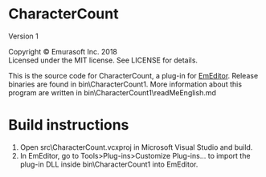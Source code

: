 # CharacterCount
Version 1

Copyright © Emurasoft Inc. 2018<br>
Licensed under the MIT license. See LICENSE for details.

This is the source code for CharacterCount, a plug-in for [EmEditor](https://www.emeditor.com/). Release binaries are found in bin\CharacterCount1. More information about this program are written in bin\CharacterCount1\readMeEnglish.md

# Build instructions
1. Open src\CharacterCount.vcxproj in Microsoft Visual Studio and build.
2. In EmEditor, go to Tools>Plug-ins>Customize Plug-ins... to import the plug-in DLL inside bin\CharacterCount1 into EmEditor.